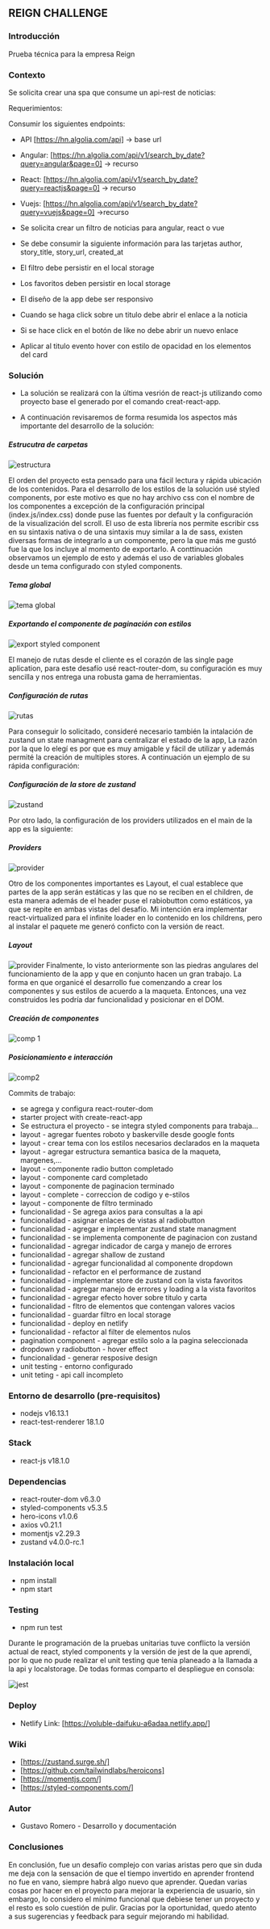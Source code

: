 ## REIGN CHALLENGE 


### Introducción

Prueba técnica para la empresa Reign

### Contexto 

Se solicita crear una spa que consume un api-rest de noticias:

Requerimientos:

Consumir los siguientes endpoints:

- API [https://hn.algolia.com/api] -> base url
- Angular: [https://hn.algolia.com/api/v1/search_by_date?query=angular&page=0] -> recurso
- React: [https://hn.algolia.com/api/v1/search_by_date?query=reactjs&page=0] -> recurso
- Vuejs: [https://hn.algolia.com/api/v1/search_by_date?query=vuejs&page=0] ->recurso

- Se solicita crear un filtro de noticias para angular, react o vue
- Se debe consumir la siguiente información para las tarjetas author, story_title, story_url, created_at
- El filtro debe persistir en el local storage
- Los favoritos deben persistir en local storage
- El diseño de la app debe ser responsivo
- Cuando se haga click sobre un titulo debe abrir el enlace a la noticia
- Si se hace click en el botón de like no debe abrir un nuevo enlace
- Aplicar al titulo evento hover con estilo de opacidad en los elementos del card


### Solución

- La solución se realizará con la última vesrión de react-js utilizando como proyecto base el generado por el comando creat-react-app. 

- A continuación revisaremos de forma resumida los aspectos más importante del desarrollo de la solución:

##### Estrucutra de carpetas
<img src="/public/docs/estructura-de-carpetas.png" alt="estructura"/>

El orden del proyecto esta pensado para una fácil lectura y rápida ubicación de los contenidos. Para el desarrollo de los estilos de la solución usé styled components, por este motivo es que no hay archivo css con el nombre de los componentes a excepción de la configuración principal (index.js/index.css) donde puse las fuentes por default y la configuración de la visualización del scroll. El uso de esta librería nos permite escribir css en su sintaxis nativa o de una sintaxis muy similar a la de sass, existen diversas formas de integrarlo a un componente, pero la que más me gustó fue la que los incluye al momento de exportarlo. A conttinuación observamos un ejemplo de esto y además el uso de variables globales desde un tema configurado con styled components.

##### Tema global
<img src="/public/docs/global-theme.png" alt="tema global"/>

##### Exportando el componente de paginación con estilos
<img src="/public/docs/styled-export-component.png" alt="export styled component"/>

El manejo de rutas desde el cliente es el corazón de las single page aplication, para este desafío usé react-router-dom, su configuración es muy sencilla y nos entrega una robusta gama de herramientas.

##### Configuración de rutas
<img src="/public/docs/rutas.png" alt="rutas"/>

Para conseguir lo solicitado, consideré necesario también la intalación de zustand un state managment para centralizar el estado de la app, La razón por la que lo elegí es por que es muy amigable y fácil de utilizar y además permité la creación de multiples stores.
A continuación un ejemplo de su rápida configuración:

##### Configuración de la store de zustand
<img src="/public/docs/zustand.png" alt="zustand"/>

Por otro lado, la configuración de los providers utilizados en el main de la app es la siguiente:

##### Providers
<img src="/public/docs/providers.png" alt="provider"/>

Otro de los componentes importantes es Layout, el cual establece que partes de la app serán estáticas y las que no se reciben en el children, de esta manera además de el header puse el rabiobutton como estáticos, ya que se repite en ambas vistas del desafío. Mi intención era implementar react-virtualized para el infinite loader en lo contenido en los childrens, pero al instalar el paquete me generó conficto con la versión de react. 

##### Layout
<img src="/public/docs/layout.png" alt="provider"/>
Finalmente, lo visto anteriormente son las piedras angulares del funcionamiento de la app y que en conjunto hacen un gran trabajo. La forma en que organicé el desarrollo fue comenzando a crear los componentes y sus estilos de acuerdo a la maqueta. Entonces, una vez construidos les podría dar funcionalidad y posicionar en el DOM.

##### Creación de componentes
<img src="/public/docs/componentes1.png" alt="comp 1"/>

##### Posicionamiento e interacción
<img src="/public/docs/componentes2.gif" alt="comp2"/>

Commits de trabajo: 

- se agrega y configura react-router-dom
- starter project with create-react-app 
- Se estructura el proyecto - se integra styled components para trabaja… 
- layout - agregar fuentes roboto y baskerville desde google fonts
- layout - crear tema con los estilos necesarios declarados en la maqueta
- layout - agregar estructura semantica basica de la maqueta, margenes,…
- layout - componente radio button completado
- layout - componente card completado
- layout - componente de paginacion terminado
- layout - complete - correccion de codigo y e-stilos
- layout - componente de filtro terminado
- funcionalidad - Se agrega axios para consultas a la api
- funcionalidad - asignar enlaces de vistas al radiobutton
- funcionalidad - agregar e implementar zustand state managment 
- funcionalidad - se implementa componente de paginacion con zustand
- funcionalidad - agregar indicador de carga y manejo de errores
- funcionalidad - agregar shallow de zustand
- funcionalidad - agregar funcionalidad al componente dropdown
- funcionalidad - refactor en el performance de zustand
- funcionalidad - implementar store de zustand con la vista favoritos 
- funcionalidad - agregar manejo de errores y loading a la vista favoritos
- funcionalidad - agregar efecto hover sobre titulo y carta
- funcionalidad - fltro de elementos que contengan valores vacios
- funcionalidad - guardar filtro en local storage
- funcionalidad - deploy en netlify
- funcionalidad - refactor al filter de elementos nulos
- pagination component - agregar estilo solo a la pagina seleccionada
- dropdown y radiobutton - hover effect
- funcionalidad - generar resposive design
- unit testing - entorno configurado
- unit teting - api call incompleto

### Entorno de desarrollo (pre-requisitos)

- nodejs v16.13.1  
- react-test-renderer 18.1.0

### Stack

- react-js v18.1.0

### Dependencias

- react-router-dom v6.3.0
- styled-components v5.3.5
- hero-icons v1.0.6
- axios v0.21.1
- momentjs v2.29.3
- zustand v4.0.0-rc.1

### Instalación local

- npm install
- npm start

### Testing 

- npm run test

Durante le programación de la pruebas unitarias tuve conflicto la versión actual de react, styled components y la versión de jest de la que aprendí, por lo que no pude realizar el unit testing que tenia planeado a la llamada a la api y localstorage. De todas formas comparto el despliegue en consola:

<img src="/public/docs/coverage-testing.png" alt="jest"/>

### Deploy

- Netlify Link:
[https://voluble-daifuku-a6adaa.netlify.app/]

### Wiki

- [https://zustand.surge.sh/]
- [https://github.com/tailwindlabs/heroicons]
- [https://momentjs.com/]
- [https://styled-components.com/]

### Autor

- Gustavo Romero - Desarrollo y documentación

### Conclusiones

En conclusión, fue un desafío complejo con varias aristas pero que sin duda me deja con la sensación de que el tiempo invertido en aprender frontend no fue en vano, siempre habrá algo nuevo que aprender. Quedan varias cosas por hacer en el proyecto para mejorar la experiencia de usuario, sin embargo, lo considero el mínimo funcional que debiese tener un proyecto y el resto es solo cuestión de pulir. Gracias por la oportunidad, quedo atento a sus sugerencias y feedback para seguir mejorando mi habilidad.
